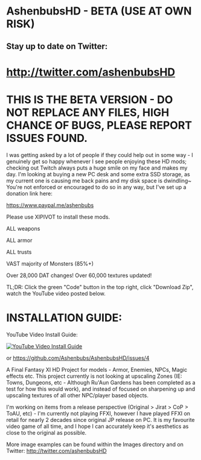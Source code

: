 # AshenbubsHD - BETA (USE AT OWN RISK)
## Stay up to date on Twitter:
# http://twitter.com/ashenbubsHD

# THIS IS THE BETA VERSION - DO NOT REPLACE ANY FILES, HIGH CHANCE OF BUGS, PLEASE REPORT ISSUES FOUND.

I was getting asked by a lot of people if they could help out in some way - I genuinely get so happy whenever I see people enjoying these HD mods; checking out Twitch always puts a huge smile on my face and makes my day.  I'm looking at buying a new PC desk and some extra SSD storage, as my current one is causing me back pains and my disk space is dwindling~ You're not enforced or encouraged to do so in any way, but I've set up a donation link here:

https://www.paypal.me/ashenbubs


Please use XIPIVOT to install these mods.

ALL weapons

ALL armor

ALL trusts

VAST majority of Monsters (85%+)

Over 28,000 DAT changes! Over 60,000 textures updated!

TL;DR:  Click the green "Code" button in the top right, click "Download Zip", watch the YouTube video posted below.

# INSTALLATION GUIDE:
YouTube Video Install Guide:

[![YouTube Video Install Guide](https://img.youtube.com/vi/D5pzsZzbhns/0.jpg)](https://www.youtube.com/watch?v=D5pzsZzbhns)

or
https://github.com/Ashenbubs/AshenbubsHD/issues/4

A Final Fantasy XI HD Project for models - Armor, Enemies, NPCs, Magic effects etc.  This project currently is not looking at upscaling Zones (IE: Towns, Dungeons, etc - Although Ru'Aun Gardens has been completed as a test for how this would work), and instead of focused on sharpening up and upscaling textures of all other NPC/player based objects.

I'm working on items from a release perspective (Original > Jirat > CoP > ToAU, etc) - I'm currently not playing FFXI, however I have played FFXI on retail for nearly 2 decades since original JP release on PC.  It is my favourite video game of all time, and I hope I can accurately keep it's aesthetics as close to the original as possible.


More image examples can be found within the Images directory and on Twitter:
http://twitter.com/ashenbubsHD



